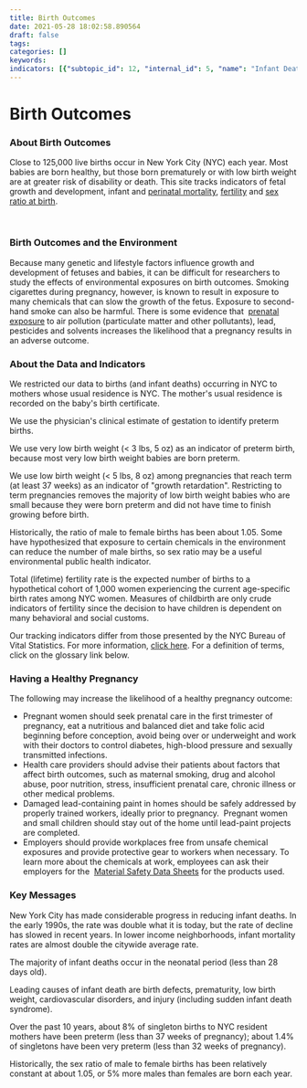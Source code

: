 ```yaml
---
title: Birth Outcomes
date: 2021-05-28 18:02:58.890564
draft: false
tags: 
categories: []
keywords: 
indicators: [{"subtopic_id": 12, "internal_id": 5, "name": "Infant Death", "URL": "https://a816-dohbesp.nyc.gov/IndicatorPublic/VisualizationData.aspx?id=5,719b87,12,Summarize"}, {"subtopic_id": 12, "internal_id": 4, "name": "Low Birthweight at Full Term", "URL": "https://a816-dohbesp.nyc.gov/IndicatorPublic/VisualizationData.aspx?id=4,719b87,12,Summarize"}, {"subtopic_id": 12, "internal_id": 6, "name": "Neonatal Death", "URL": "https://a816-dohbesp.nyc.gov/IndicatorPublic/VisualizationData.aspx?id=6,719b87,12,Summarize"}, {"subtopic_id": 12, "internal_id": 7, "name": "Perinatal Death", "URL": "https://a816-dohbesp.nyc.gov/IndicatorPublic/VisualizationData.aspx?id=7,719b87,12,Summarize"}, {"subtopic_id": 12, "internal_id": 8, "name": "Postneonatal Death", "URL": "https://a816-dohbesp.nyc.gov/IndicatorPublic/VisualizationData.aspx?id=8,719b87,12,Summarize"}, {"subtopic_id": 12, "internal_id": 1, "name": "Preterm Birth", "URL": "https://a816-dohbesp.nyc.gov/IndicatorPublic/VisualizationData.aspx?id=1,719b87,12,Summarize"}, {"subtopic_id": 12, "internal_id": 10, "name": "Sex Ratio ", "URL": "https://a816-dohbesp.nyc.gov/IndicatorPublic/VisualizationData.aspx?id=10,719b87,12,Summarize"}, {"subtopic_id": 12, "internal_id": 9, "name": "Total (Lifetime) Fertility", "URL": "https://a816-dohbesp.nyc.gov/IndicatorPublic/VisualizationData.aspx?id=9,719b87,12,Summarize"}, {"subtopic_id": 12, "internal_id": 3, "name": "Very Low Birthweight", "URL": "https://a816-dohbesp.nyc.gov/IndicatorPublic/VisualizationData.aspx?id=3,719b87,12,Summarize"}, {"subtopic_id": 12, "internal_id": 2, "name": "Very Preterm Birth", "URL": "https://a816-dohbesp.nyc.gov/IndicatorPublic/VisualizationData.aspx?id=2,719b87,12,Summarize"}]
---
```

# Birth Outcomes
### About Birth Outcomes




Close to 125,000 live births occur in New York City (NYC) each year. Most babies are born healthy, but those born prematurely or with low birth weight are at greater risk of disability or death. This site tracks indicators of fetal growth and development, infant and [perinatal mortality](http://a816-dohbesp.nyc.gov/IndicatorPublic/Glossary.aspx#Perinata_mortality), [fertility](http://a816-dohbesp.nyc.gov/IndicatorPublic/Glossary.aspx#Fertility) and [sex ratio at birth](http://a816-dohbesp.nyc.gov/IndicatorPublic/Glossary.aspx#Sex_Ratio_at_Birth).


 

### Birth Outcomes and the Environment

  
Because many genetic and lifestyle factors influence growth and development of fetuses and babies, it can be difficult for researchers to study the effects of environmental exposures on birth outcomes. Smoking cigarettes during pregnancy, however, is known to result in exposure to many chemicals that can slow the growth of the fetus. Exposure to second-hand smoke can also be harmful. There is some evidence that  [prenatal exposure](http://a816-dohbesp.nyc.gov/IndicatorPublic/Glossary.aspx#Prenatal_exposure) to air pollution (particulate matter and other pollutants), lead, pesticides and solvents increases the likelihood that a pregnancy results in an adverse outcome.   
  


### About the Data and Indicators

  
We restricted our data to births (and infant deaths) occurring in NYC to mothers whose usual residence is NYC. The mother's usual residence is recorded on the baby's birth certificate.  
  
We use the physician's clinical estimate of gestation to identify preterm births.  
  
We use very low birth weight (< 3 lbs, 5 oz) as an indicator of preterm birth, because most very low birth weight babies are born preterm.  
  
We use low birth weight (< 5 lbs, 8 oz) among pregnancies that reach term (at least 37 weeks) as an indicator of "growth retardation". Restricting to term pregnancies removes the majority of low birth weight babies who are small because they were born preterm and did not have time to finish growing before birth.   
  
Historically, the ratio of male to female births has been about 1.05. Some have hypothesized that exposure to certain chemicals in the environment can reduce the number of male births, so sex ratio may be a useful environmental public health indicator.  
  
Total (lifetime) fertility rate is the expected number of births to a hypothetical cohort of 1,000 women experiencing the current age-specific birth rates among NYC women. Measures of childbirth are only crude indicators of fertility since the decision to have children is dependent on many behavioral and social customs.  
  
Our tracking indicators differ from those presented by the NYC Bureau of Vital Statistics. For more information, [click here](http://www1.nyc.gov/assets/doh/downloads/pdf/tracking/vital-stats-definitions.pdf). For a definition of terms, click on the glossary link below.   
  


### Having a Healthy Pregnancy

  
The following may increase the likelihood of a healthy pregnancy outcome:


* Pregnant women should seek prenatal care in the first trimester of pregnancy, eat a nutritious and balanced diet and take folic acid beginning before conception, avoid being over or underweight and work with their doctors to control diabetes, high-blood pressure and sexually transmitted infections.
* Health care providers should advise their patients about factors that affect birth outcomes, such as maternal smoking, drug and alcohol abuse, poor nutrition, stress, insufficient prenatal care, chronic illness or other medical problems.
* Damaged lead-containing paint in homes should be safely addressed by properly trained workers, ideally prior to pregnancy.  Pregnant women and small children should stay out of the home until lead-paint projects are completed.
* Employers should provide workplaces free from unsafe chemical exposures and provide protective gear to workers when necessary. To learn more about the chemicals at work, employees can ask their employers for the  [Material Safety Data Sheets](http://a816-dohbesp.nyc.gov/IndicatorPublic/Glossary.aspx#Material_Safety_Data_Sheets) for the products used.

### Key Messages

   
New York City has made considerable progress in reducing infant deaths. In the early 1990s, the rate was double what it is today, but the rate of decline has slowed in recent years. In lower income neighborhoods, infant mortality rates are almost double the citywide average rate.   
  
The majority of infant deaths occur in the neonatal period (less than 28 days old).   
  
Leading causes of infant death are birth defects, prematurity, low birth weight, cardiovascular disorders, and injury (including sudden infant death syndrome).   
  
Over the past 10 years, about 8% of singleton births to NYC resident mothers have been preterm (less than 37 weeks of pregnancy); about 1.4% of singletons have been very preterm (less than 32 weeks of pregnancy).   
  
Historically, the sex ratio of male to female births has been relatively constant at about 1.05, or 5% more males than females are born each year.   
  



